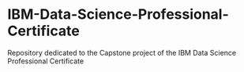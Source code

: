 # IBM-Data-Science-Professional-Certificate
Repository dedicated to the Capstone project of the IBM Data Science Professional Certificate
